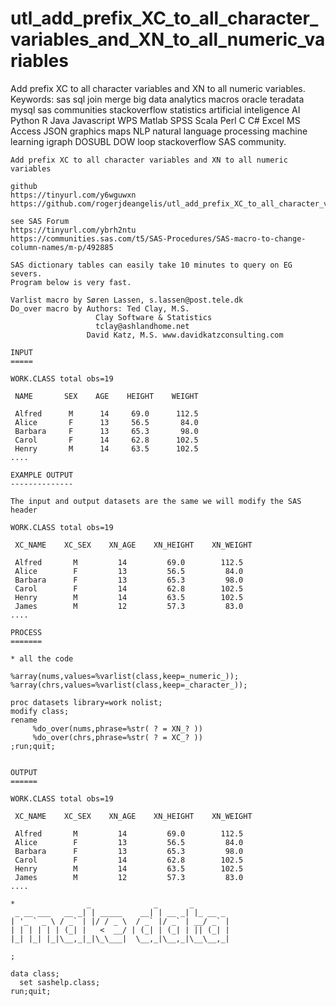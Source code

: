 # utl_add_prefix_XC_to_all_character_variables_and_XN_to_all_numeric_variables
Add prefix XC to all character variables and XN to all numeric variables.  Keywords: sas sql join merge big data analytics macros oracle teradata mysql sas communities stackoverflow statistics artificial inteligence AI Python R Java Javascript WPS Matlab SPSS Scala Perl C C# Excel MS Access JSON graphics maps NLP natural language processing machine learning igraph DOSUBL DOW loop stackoverflow SAS community.

    Add prefix XC to all character variables and XN to all numeric variables

    github
    https://tinyurl.com/y6wguwxn
    https://github.com/rogerjdeangelis/utl_add_prefix_XC_to_all_character_variables_and_XN_to_all_numeric_variables

    see SAS Forum
    https://tinyurl.com/ybrh2ntu
    https://communities.sas.com/t5/SAS-Procedures/SAS-macro-to-change-column-names/m-p/492885

    SAS dictionary tables can easily take 10 minutes to query on EG severs.
    Program below is very fast.

    Varlist macro by Søren Lassen, s.lassen@post.tele.dk
    Do_over macro by Authors: Ted Clay, M.S.
                       Clay Software & Statistics
                       tclay@ashlandhome.net
                     David Katz, M.S. www.davidkatzconsulting.com

    INPUT
    =====

    WORK.CLASS total obs=19

     NAME       SEX    AGE    HEIGHT    WEIGHT

     Alfred      M      14     69.0      112.5
     Alice       F      13     56.5       84.0
     Barbara     F      13     65.3       98.0
     Carol       F      14     62.8      102.5
     Henry       M      14     63.5      102.5
    ....

    EXAMPLE OUTPUT
    --------------

    The input and output datasets are the same we will modify the SAS header

    WORK.CLASS total obs=19

     XC_NAME    XC_SEX    XN_AGE    XN_HEIGHT    XN_WEIGHT

     Alfred       M         14         69.0        112.5
     Alice        F         13         56.5         84.0
     Barbara      F         13         65.3         98.0
     Carol        F         14         62.8        102.5
     Henry        M         14         63.5        102.5
     James        M         12         57.3         83.0
    ....

    PROCESS
    =======

    * all the code

    %array(nums,values=%varlist(class,keep=_numeric_));
    %array(chrs,values=%varlist(class,keep=_character_));

    proc datasets library=work nolist;
    modify class;
    rename
         %do_over(nums,phrase=%str( ? = XN_? ))
         %do_over(chrs,phrase=%str( ? = XC_? ))
    ;run;quit;


    OUTPUT
    ======

    WORK.CLASS total obs=19

     XC_NAME    XC_SEX    XN_AGE    XN_HEIGHT    XN_WEIGHT

     Alfred       M         14         69.0        112.5
     Alice        F         13         56.5         84.0
     Barbara      F         13         65.3         98.0
     Carol        F         14         62.8        102.5
     Henry        M         14         63.5        102.5
     James        M         12         57.3         83.0
    ....

    *                _              _       _
     _ __ ___   __ _| | _____    __| | __ _| |_ __ _
    | '_ ` _ \ / _` | |/ / _ \  / _` |/ _` | __/ _` |
    | | | | | | (_| |   <  __/ | (_| | (_| | || (_| |
    |_| |_| |_|\__,_|_|\_\___|  \__,_|\__,_|\__\__,_|

    ;

    data class;
      set sashelp.class;
    run;quit;

